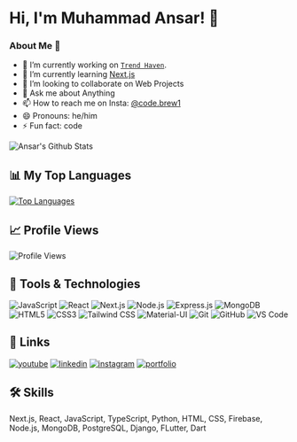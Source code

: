 # Hi, I'm Muhammad Ansar! 👋

### About Me 👋

- 🔭 I’m currently working on [`Trend Haven`]((https://github.com/ansar062/trend-haven)).
- 🌱 I’m currently learning [Next.js](https://nextjs.org/)
- 👯 I’m looking to collaborate on Web Projects
- 💬 Ask me about Anything
- 📫 How to reach me on Insta: [@code.brew1](https://www.instagram.com/code.brew1/)
- 😄 Pronouns: he/him
- ⚡ Fun fact: code

![Ansar's Github Stats](https://github-readme-stats.vercel.app/api?username=ansar062&show_icons=true&theme=react)

## 📊 My Top Languages

[![Top Languages](https://github-readme-stats.vercel.app/api/top-langs/?username=ansar062&layout=compact&theme=radical)](https://github.com/phuc-mai)

## 📈 Profile Views

![Profile Views](https://komarev.com/ghpvc/?username=ansar062&color=brightgreen)

## 🔧 Tools & Technologies 

![JavaScript](https://img.shields.io/badge/JavaScript-F7DF1E?style=flat&logo=javascript&logoColor=black)
![React](https://img.shields.io/badge/React-61DAFB?style=flat&logo=react&logoColor=white)
![Next.js](https://img.shields.io/badge/Next.js-000000?style=flat&logo=next.js&logoColor=white)
![Node.js](https://img.shields.io/badge/Node.js-339933?style=flat&logo=node.js&logoColor=white)
![Express.js](https://img.shields.io/badge/Express.js-000000?style=flat&logo=express&logoColor=white)
![MongoDB](https://img.shields.io/badge/MongoDB-47A248?style=flat&logo=mongodb&logoColor=white)
![HTML5](https://img.shields.io/badge/HTML5-E34F26?style=flat&logo=html5&logoColor=white)
![CSS3](https://img.shields.io/badge/CSS3-1572B6?style=flat&logo=css3&logoColor=white)
![Tailwind CSS](https://img.shields.io/badge/Tailwind%20CSS-38B2AC?style=flat&logo=tailwind-css&logoColor=white)
![Material-UI](https://img.shields.io/badge/Material--UI-0081CB?style=flat&logo=material-ui&logoColor=white)
![Git](https://img.shields.io/badge/Git-F05032?style=flat&logo=git&logoColor=white)
![GitHub](https://img.shields.io/badge/GitHub-181717?style=flat&logo=github&logoColor=white)
![VS Code](https://img.shields.io/badge/VS%20Code-007ACC?style=flat&logo=visual-studio-code&logoColor=white)

## 🔗 Links

[![youtube](https://img.shields.io/badge/youtube-ff0000?style=for-the-badge&logo=youtube&logoColor=white)](https://www.youtube.com/@codebrew1)
[![linkedin](https://img.shields.io/badge/linkedin-0A66C2?style=for-the-badge&logo=linkedin&logoColor=white)](https://www.linkedin.com/in/codebrew1/)
[![instagram](https://img.shields.io/badge/instagram-1DA1F2?style=for-the-badge&logo=instagram&logoColor=white)](http://instagram.com/code.brew1/)
[![portfolio](https://img.shields.io/badge/my_portfolio-000?style=for-the-badge&logo=ko-fi&logoColor=white)](http://muhammad-ansar-portfolio.vercel.app/)


## 🛠 Skills
Next.js, React, JavaScript, TypeScript, Python, HTML, CSS, Firebase, Node.js, MongoDB, PostgreSQL, Django, FLutter, Dart
